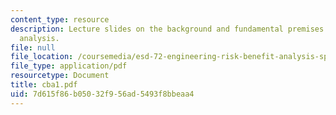 ```yaml
---
content_type: resource
description: Lecture slides on the background and fundamental premises of cost-benefit
  analysis.
file: null
file_location: /coursemedia/esd-72-engineering-risk-benefit-analysis-spring-2007/7d615f86b05032f956ad5493f8bbeaa4_cba1.pdf
file_type: application/pdf
resourcetype: Document
title: cba1.pdf
uid: 7d615f86-b050-32f9-56ad-5493f8bbeaa4
---
```

